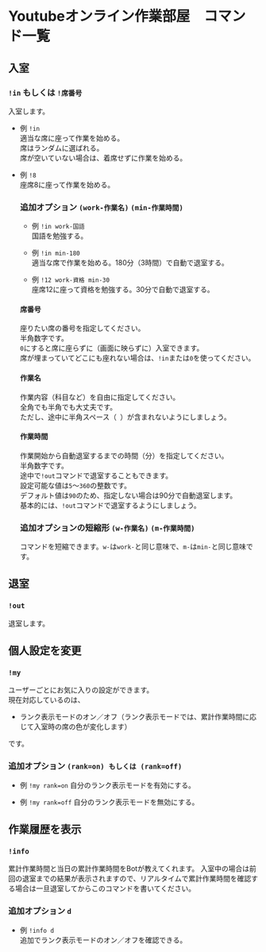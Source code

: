 # Youtubeオンライン作業部屋　コマンド一覧

## 入室

### `!in` もしくは `!席番号`  

入室します。

- 例 `!in`  
  適当な席に座って作業を始める。  
  席はランダムに選ばれる。  
  席が空いていない場合は、着席せずに作業を始める。 
  
- 例 `!8`  
  座席8に座って作業を始める。  

  ### 追加オプション `(work-作業名)` `(min-作業時間)`

  - 例 `!in work-国語`  
    国語を勉強する。  
  
  - 例 `!in min-180`  
    適当な席で作業を始める。180分（3時間）で自動で退室する。  
  
  - 例 `!12 work-資格 min-30`  
    座席12に座って資格を勉強する。30分で自動で退室する。  
  
  #### 席番号
  座りたい席の番号を指定してください。  
  半角数字です。  
  `0`にすると席に座らずに（画面に映らずに）入室できます。  
  席が埋まっていてどこにも座れない場合は、`!in`または`0`を使ってください。
  
  #### 作業名
  作業内容（科目など）を自由に指定してください。  
  全角でも半角でも大丈夫です。  
  ただし、途中に半角スペース（` `）が含まれないようにしましょう。  
  
  #### 作業時間
  作業開始から自動退室するまでの時間（分）を指定してください。  
  半角数字です。  
  途中で`!out`コマンドで退室することもできます。  
  設定可能な値は`5`～`360`の整数です。  
  デフォルト値は`90`のため、指定しない場合は90分で自動退室します。  
  基本的には、`!out`コマンドで退室するようにしましょう。
  
  ### 追加オプションの短縮形 `(w-作業名)` `(m-作業時間)`
  コマンドを短縮できます。`w-`は`work-`と同じ意味で、`m-`は`min-`と同じ意味です。
  

## 退室
### `!out`

退室します。

[comment]: <> (## 作業時間を作業中に設定)

[comment]: <> (### `!min 作業時間`)

[comment]: <> (作業中のみ有効なコマンドです。  )

[comment]: <> (入室時に作業時間を指定し忘れたときなどに使いましょう。  )

[comment]: <> (入室時に作業時間を指定していた場合は、このコマンドで設定を上書きできます。  )

[comment]: <> (このコマンドを書いてからの時間ではなく、入室時からの時間なので注意してください。  )

[comment]: <> (- 例 `!min 60`  )

[comment]: <> (  60分（1時間）で自動で退室するようにする。)

[comment]: <> (  #### 作業時間)

[comment]: <> (  くわしくは入室コマンドの**作業時間**を見てください。)
  


## 個人設定を変更
### `!my`
ユーザーごとにお気に入りの設定ができます。  
現在対応しているのは、
- ランク表示モードのオン／オフ（ランク表示モードでは、累計作業時間に応じて入室時の席の色が変化します）  

です。

  ### 追加オプション `(rank=on) もしくは (rank=off)`
  - 例 `!my rank=on` 
    自分のランク表示モードを有効にする。

  - 例 `!my rank=off`
    自分のランク表示モードを無効にする。




## 作業履歴を表示
### `!info`

累計作業時間と当日の累計作業時間をBotが教えてくれます。
入室中の場合は前回の退室までの結果が表示されますので、リアルタイムで累計作業時間を確認する場合は一旦退室してからこのコマンドを書いてください。

  ### 追加オプション `d`
  - 例 `!info d`  
    追加でランク表示モードのオン／オフを確認できる。


